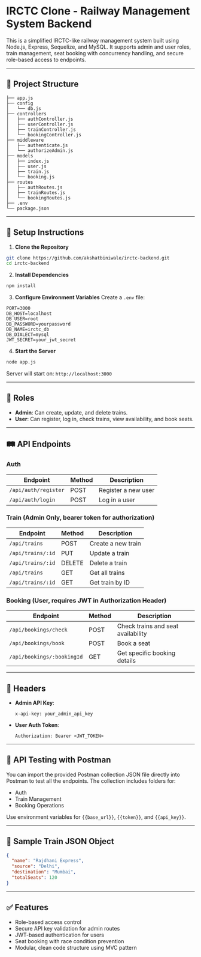 # IRCTC Clone - Railway Management System Backend

This is a simplified IRCTC-like railway management system built using Node.js, Express, Sequelize, and MySQL. It supports admin and user roles, train management, seat booking with concurrency handling, and secure role-based access to endpoints.

---

## 📁 Project Structure

```
├── app.js
├── config
│   └── db.js
├── controllers
│   ├── authController.js
│   ├── userController.js
│   ├── trainController.js
│   └── bookingController.js
├── middleware
│   ├── authenticate.js
│   └── authorizeAdmin.js
├── models
│   ├── index.js
│   ├── user.js
│   ├── train.js
│   └── booking.js
├── routes
│   ├── authRoutes.js
│   ├── trainRoutes.js
│   └── bookingRoutes.js
├── .env
└── package.json
```

---

## 🚀 Setup Instructions

1. **Clone the Repository**

```bash
git clone https://github.com/akshatbiniwale/irctc-backend.git
cd irctc-backend
```

2. **Install Dependencies**

```bash
npm install
```

3. **Configure Environment Variables**
   Create a `.env` file:

```env
PORT=3000
DB_HOST=localhost
DB_USER=root
DB_PASSWORD=yourpassword
DB_NAME=irctc_db
DB_DIALECT=mysql
JWT_SECRET=your_jwt_secret
```

4. **Start the Server**

```bash
node app.js
```

Server will start on: `http://localhost:3000`

---

## 🔐 Roles

* **Admin**: Can create, update, and delete trains.
* **User**: Can register, log in, check trains, view availability, and book seats.

---

## 🛤️ API Endpoints

### Auth

| Endpoint             | Method | Description         |
| -------------------- | ------ | ------------------- |
| `/api/auth/register` | POST   | Register a new user |
| `/api/auth/login`    | POST   | Log in a user       |

### Train (Admin Only, bearer token for authorization)

| Endpoint          | Method | Description        |
| ----------------- | ------ | ------------------ |
| `/api/trains`     | POST   | Create a new train |
| `/api/trains/:id` | PUT    | Update a train     |
| `/api/trains/:id` | DELETE | Delete a train     |
| `/api/trains`     | GET    | Get all trains     |
| `/api/trains/:id` | GET    | Get train by ID    |

### Booking (User, requires JWT in Authorization Header)

| Endpoint                   | Method | Description                        |
| -------------------------- | ------ | ---------------------------------- |
| `/api/bookings/check`      | POST   | Check trains and seat availability |
| `/api/bookings/book`       | POST   | Book a seat                        |
| `/api/bookings/:bookingId` | GET    | Get specific booking details       |

---

## 📌 Headers

* **Admin API Key**:

  ```
  x-api-key: your_admin_api_key
  ```

* **User Auth Token**:

  ```
  Authorization: Bearer <JWT_TOKEN>
  ```

---

## 🧪 API Testing with Postman

You can import the provided Postman collection JSON file directly into Postman to test all the endpoints. The collection includes folders for:

* Auth
* Train Management
* Booking Operations

Use environment variables for `{{base_url}}`, `{{token}}`, and `{{api_key}}`.

---

## 📖 Sample Train JSON Object

```json
{
  "name": "Rajdhani Express",
  "source": "Delhi",
  "destination": "Mumbai",
  "totalSeats": 120
}
```

---

## ✅ Features

* Role-based access control
* Secure API key validation for admin routes
* JWT-based authentication for users
* Seat booking with race condition prevention
* Modular, clean code structure using MVC pattern